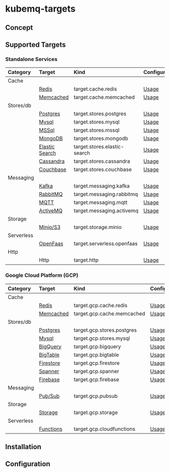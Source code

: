 # kubemq-targets

## Concept

## Supported Targets

### Standalone Services

| Category   | Target                                                              | Kind                         | Configuration                                  |
|:-----------|:--------------------------------------------------------------------|:-----------------------------|:-----------------------------------------------|
| Cache      |                                                                     |                              |                                                |
|            | [Redis](https://redis.io/)                                          | target.cache.redis           | [Usage](targets/cache/redis/README.md)         |
|            | [Memcached](https://memcached.org/)                                 | target.cache.memcached       | [Usage](targets/cache/memcached/README.md)     |
| Stores/db  |                                                                     |                              |                                                |
|            | [Postgres](https://www.postgresql.org/)                             | target.stores.postgres       | [Usage](targets/stores/postgres/README.md)     |
|            | [Mysql](https://www.mysql.com/)                                     | target.stores.mysql          | [Usage](targets/stores/mysql/README.md)        |
|            | [MSSql](https://www.microsoft.com/en-us/sql-server/sql-server-2019) | target.stores.mssql          | [Usage](targets/stores/mssql/README.md)        |
|            | [MongoDB](https://www.mongodb.com/)                                 | target.stores.mongodb        | [Usage](targets/stores/mongodb/README.md)      |
|            | [Elastic Search](https://www.elastic.co/)                           | target.stores.elastic-search | [Usage](targets/stores/elastic/README.md)      |
|            | [Cassandra](https://cassandra.apache.org/)                          | target.stores.cassandra      | [Usage](targets/stores/cassandra/README.md)    |
|            | [Couchbase](https://www.couchbase.com/)                             | target.stores.couchbase      | [Usage](targets/stores/couchbase/README.md)    |
| Messaging  |                                                                     |                              |                                                |
|            | [Kafka](https://kafka.apache.org/)                                  | target.messaging.kafka       | [Usage](targets/messaging/kafka/README.md)     |
|            | [RabbitMQ](https://www.rabbitmq.com/)                               | target.messaging.rabbitmq    | [Usage](targets/messaging/rabbitmq/README.md)  |
|            | [MQTT](http://mqtt.org/)                                            | target.messaging.mqtt        | [Usage](targets/messaging/mqtt/README.md)      |
|            | [ActiveMQ](http://activemq.apache.org/)                             | target.messaging.activemq    | [Usage](targets/messaging/postgres/README.md)  |
| Storage    |                                                                     |                              |                                                |
|            | [Minio/S3](https://min.io/)                                         | target.storage.minio         | [Usage](targets/storage/minio/README.md)       |
| Serverless |                                                                     |                              |                                                |
|            | [OpenFaas](https://www.openfaas.com/)                               | target.serverless.openfaas   | [Usage](targets/serverless/openfass/README.md) |
| Http       |                                                                     |                              |                                                |
|            | Http                                                                | target.http                  | [Usage](targets/http/README.md)                |



### Google Cloud Platform (GCP)

| Category   | Target                                                              | Kind                       | Configuration                                        |
|:-----------|:--------------------------------------------------------------------|:---------------------------|:-----------------------------------------------------|
| Cache      |                                                                     |                            |                                                      |
|            | [Redis](https://cloud.google.com/memorystore)                       | target.gcp.cache.redis     | [Usage](targets/gcp/memorystore/redis/README.md)     |
|            | [Memcached](https://cloud.google.com/memorystore)                   | target.gcp.cache.memcached | [Usage](targets/gcp/memorystore/memcached/README.md) |
| Stores/db  |                                                                     |                            |                                                      |
|            | [Postgres](https://cloud.google.com/sql)                            | target.gcp.stores.postgres | [Usage](targets/gcp/sql/postgres/README.md)          |
|            | [Mysql](https://cloud.google.com/sql)                               | target.gcp.stores.mysql    | [Usage](targets/gcp/sql/mysql/README.md)             |
|            | [BigQuery](https://cloud.google.com/bigquery)                       | target.gcp.bigquery        | [Usage](targets/gcp/bigquery/README.md)              |
|            | [BigTable](https://cloud.google.com/bigtable)                       | target.gcp.bigtable        | [Usage](targets/gcp/bigtable/README.md)              |
|            | [Firestore](https://cloud.google.com/firestore)                     | target.gcp.firestore       | [Usage](targets/gcp/firestore/README.md)             |
|            | [Spanner](https://cloud.google.com/spanner)                         | target.gcp.spanner         | [Usage](targets/gcp/spanner/README.md)               |
|            | [Firebase](https://firebase.google.com/products/realtime-database/) | target.gcp.firebase        | [Usage](targets/gcp/firebase/README.md)              |
| Messaging  |                                                                     |                            |                                                      |
|            | [Pub/Sub](https://cloud.google.com/pubsub)                          | target.gcp.pubsub          | [Usage](targets/gcp/pubsub/README.md)                |
| Storage    |                                                                     |                            |                                                      |
|            | [Storage](https://cloud.google.com/storage)                         | target.gcp.storage         | [Usage](targets/gcp/storage/README.md)               |
| Serverless |                                                                     |                            |                                                      |
|            | [Functions](https://cloud.google.com/functions)                     | target.gcp.cloudfunctions  | [Usage](targets/gcp/cloudfunctions/README.md)        |







## Installation


## Configuration


